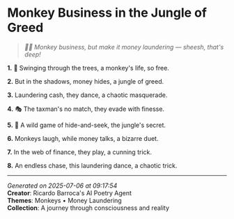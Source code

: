 # Monkey Business in the Jungle of Greed

> *🤑🐒 Monkey business, but make it money laundering — sheesh, that's deep!*

**1.** 🐒 Swinging through the trees, a monkey's life, so free.


**2.** But in the shadows, money hides, a jungle of greed.


**3.** Laundering cash, they dance, a chaotic masquerade.


**4.** 🎭 The taxman's no match, they evade with finesse.


**5.** 🌴 A wild game of hide-and-seek, the jungle's secret.


**6.** Monkeys laugh, while money talks, a bizarre duet.


**7.** In the web of finance, they play, a cunning trick.


**8.** An endless chase, this laundering dance, a chaotic trick.



---

*Generated on 2025-07-06 at 09:17:54*  
**Creator**: Ricardo Barroca's AI Poetry Agent  
**Themes**: Monkeys • Money Laundering  
**Collection**: A journey through consciousness and reality